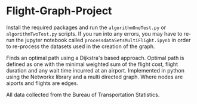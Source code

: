 # Flight-Graph-Project

Install the required packages and run the `algorithmOneTest.py` or `algorithmTwoTest.py` scripts.
If you run into any errors, you may have to re-run the jupyter notebook called `processdataSetsMultiFlight.ipynb` 
in order to re-process the datasets used in the creation of the graph.

Finds an optimal path using a Dijkstra's based approach. Optimal path is defined as one with the minimal weighted sum of the flight cost, flight duration and any wait time incurred at an airport. Implemented in python using the Networkx library and a multi directed graph. Where nodes are aiports and flights are edges.

All data collected from the Bureau of Transportation Statistics. 
